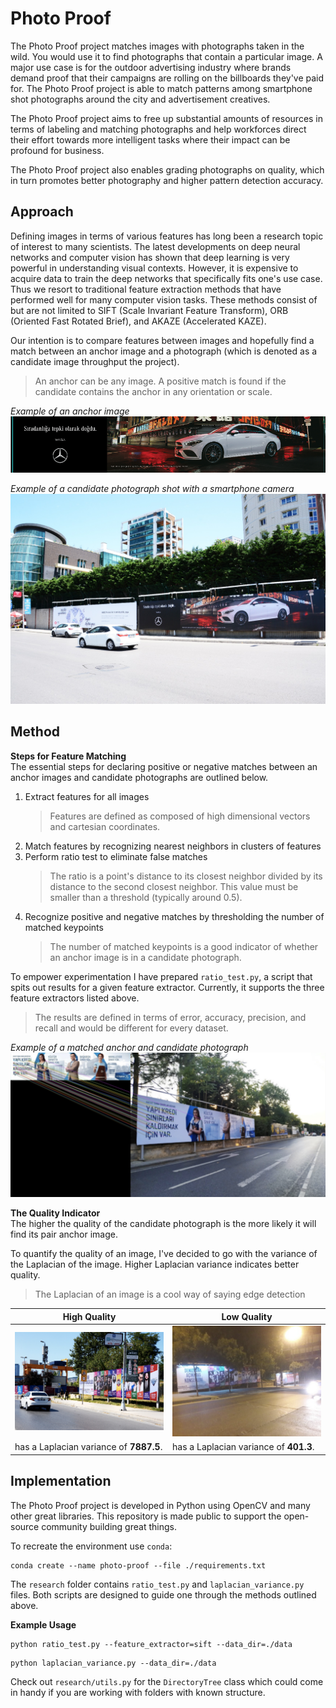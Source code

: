 # Photo Proof
The Photo Proof project matches images with photographs taken in the wild. You would use it to find photographs that contain a particular image.  A major use case is for the outdoor advertising industry where brands demand proof that their campaigns are rolling on the billboards they've paid for. The Photo Proof project is able to match patterns among smartphone shot photographs around the city and advertisement creatives.

The Photo Proof project aims to free up substantial amounts of resources in terms of labeling and matching photographs and help workforces direct their effort towards more intelligent tasks where their impact can be profound for business.

The Photo Proof project also enables grading photographs on quality, which in turn promotes better photography and higher pattern detection accuracy.

## Approach
Defining images in terms of various features has long been a research topic of interest to many scientists. The latest developments on deep neural networks and computer vision has shown that deep learning is very powerful in understanding visual contexts. However, it is expensive to acquire data to train the deep networks that specifically fits one's use case. Thus we resort to traditional feature extraction methods that have performed well for many computer vision tasks. These methods consist of but are not limited to SIFT (Scale Invariant Feature Transform), ORB (Oriented Fast Rotated Brief), and AKAZE (Accelerated KAZE). 

Our intention is to compare features between images and hopefully find a match between an anchor image and a photograph (which is denoted as a candidate image throughput the project). 
> An anchor can be any image. A positive match is found if the candidate contains the anchor in any orientation or scale.

*Example of an anchor image* 
![Anchor](https://github.com/yoyomolinas/photo-proof/blob/main/assets/mercedes_anchor.png?raw=true )

*Example of a candidate photograph shot with a smartphone camera* 
![Low Quality](https://github.com/yoyomolinas/photo-proof/blob/main/assets/mercedes_proof.jpg?raw=true )

## Method

**Steps for Feature Matching** <br/>
The essential steps for declaring positive or negative matches between an anchor images and candidate photographs are outlined below.

 1. Extract features for all images
	 > Features are defined as composed of high dimensional vectors and cartesian coordinates.
 3. Match features by recognizing nearest neighbors in clusters of features 
 4. Perform ratio test to eliminate false matches
	> The ratio is a point's distance to its closest neighbor divided by its distance to the second closest neighbor. This value must be smaller than a threshold (typically around 0.5).
 5. Recognize positive and negative matches by thresholding the number of matched keypoints
	 > The number of matched keypoints is a good indicator of whether an anchor image is in a candidate photograph. 

To empower experimentation I have prepared `ratio_test.py`, a script that spits out results for a given feature extractor. Currently, it supports the three feature extractors listed above. 

> The results are defined in terms of error, accuracy, precision, and recall and would be different for every dataset. 

*Example of a matched anchor and candidate photograph*
![Low Quality](https://github.com/yoyomolinas/photo-proof/blob/main/assets/match.png?raw=true )

**The Quality Indicator** <br/>
The higher the quality of the candidate photograph is the more likely it will find its pair anchor image. 

To quantify the quality of an image, I've decided to go with the variance of the Laplacian of the image. Higher Laplacian variance indicates better quality. 

> The Laplacian of an image is a cool way of saying edge detection

High Quality | Low Quality
--- | ---
![High Quality](https://github.com/yoyomolinas/photo-proof/blob/main/assets/high_resolution.png?raw=true) | ![Low Quality](https://github.com/yoyomolinas/photo-proof/blob/main/assets/low_resolution.png?raw=true )
has a Laplacian variance of **7887.5**. |has a Laplacian variance of **401.3**.



## Implementation

The Photo Proof project is developed in Python using OpenCV and many other great libraries. This repository is made public to support the open-source community building great things.

To recreate the environment use `conda`: 
```
conda create --name photo-proof --file ./requirements.txt
```
The `research` folder contains `ratio_test.py` and `laplacian_variance.py` files. Both scripts are designed to guide one through the methods outlined above.

**Example Usage**
```
python ratio_test.py --feature_extractor=sift --data_dir=./data
```
```
python laplacian_variance.py --data_dir=./data
```

Check out `research/utils.py` for the `DirectoryTree` class which could come in handy if you are working with folders with known structure. 
